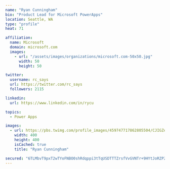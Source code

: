 ```yaml
---
name: "Ryan Cunningham"
bio: "Product Lead for Microsoft PowerApps"
location: Seattle, WA
type: "profile"
heat: 71

affiliation:
  name: Microsoft
  domain: microsoft.com
  images:
    - url: "/assets/images/organizations/microsoft.com-50x50.jpg"
      width: 50
      height: 50

twitter:
  username: rc_says
  url: https://twitter.com/rc_says
  followers: 2115

linkedin:
  url: https://www.linkedin.com/in/rycu

topics:
  - Power Apps

images:
  - url: https://pbs.twimg.com/profile_images/459747717862805504/CJIGZejd_400x400.png
    width: 400
    height: 400
    isCached: true
    title: "Ryan Cunningham"

secured: "6TLMbvT9pxT2wTYoFNBO0shRdqppi3tTqUSDTTTZrsfVvGVNTr+9HYtJoRZPZZfn93mnNZK4rE2JYOj/jLbwiz2fe4XQDS/wKYA7f1D9aUJbTW/xWEnUwmNu0HHdRAHryalf5sbS4vjB9VEDY9kQgQT3O0r4NsptRYa7biWmyVP/MQT7B4bsI4Giwmpszn+qiydAG7h18AOoKSnbLX1L32rczYTEU4VgYYHvMxzas/Ssk5si39QgCHtkKYl51FWOHJZKKqftBFo7X2eViSVRg2pVg6W5fnTmdmt5ZUH2TknywmT8VvzGquzvzxENNSN951zba3hupYtBjNcuf6bJf5y0e5uffIeRCtrwe3PLUP7c3OBtXqnetu/Nmc/BX4o36wicqz/TdkEtFyhOXrYM85fUqmlgg0MHuqZA1z5k8ig=;3XIR2BFKgLnUoMX+USijxg=="
---
```


